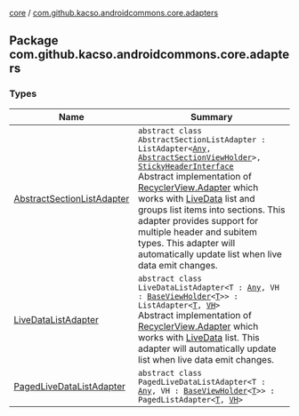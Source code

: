 [core](../index.md) / [com.github.kacso.androidcommons.core.adapters](./index.md)

## Package com.github.kacso.androidcommons.core.adapters

### Types

| Name | Summary |
|---|---|
| [AbstractSectionListAdapter](-abstract-section-list-adapter/index.md) | `abstract class AbstractSectionListAdapter : ListAdapter<`[`Any`](https://kotlinlang.org/api/latest/jvm/stdlib/kotlin/-any/index.html)`, `[`AbstractSectionViewHolder`](../com.github.kacso.androidcommons.core.adapters.viewholders/-abstract-section-view-holder/index.md)`>, `[`StickyHeaderInterface`](../com.github.kacso.androidcommons.core.adapters.utils/-header-item-decoration/-sticky-header-interface/index.md)<br>Abstract implementation of [RecyclerView.Adapter](#) which works with [LiveData](#) list and groups list items into sections. This adapter provides support for multiple header and subitem types. This adapter will automatically update list when live data emit changes. |
| [LiveDataListAdapter](-live-data-list-adapter/index.md) | `abstract class LiveDataListAdapter<T : `[`Any`](https://kotlinlang.org/api/latest/jvm/stdlib/kotlin/-any/index.html)`, VH : `[`BaseViewHolder`](../com.github.kacso.androidcommons.core.adapters.viewholders/-base-view-holder/index.md)`<`[`T`](-live-data-list-adapter/index.md#T)`>> : ListAdapter<`[`T`](-live-data-list-adapter/index.md#T)`, `[`VH`](-live-data-list-adapter/index.md#VH)`>`<br>Abstract implementation of [RecyclerView.Adapter](#) which works with [LiveData](#) list. This adapter will automatically update list when live data emit changes. |
| [PagedLiveDataListAdapter](-paged-live-data-list-adapter/index.md) | `abstract class PagedLiveDataListAdapter<T : `[`Any`](https://kotlinlang.org/api/latest/jvm/stdlib/kotlin/-any/index.html)`, VH : `[`BaseViewHolder`](../com.github.kacso.androidcommons.core.adapters.viewholders/-base-view-holder/index.md)`<`[`T`](-paged-live-data-list-adapter/index.md#T)`>> : PagedListAdapter<`[`T`](-paged-live-data-list-adapter/index.md#T)`, `[`VH`](-paged-live-data-list-adapter/index.md#VH)`>` |
